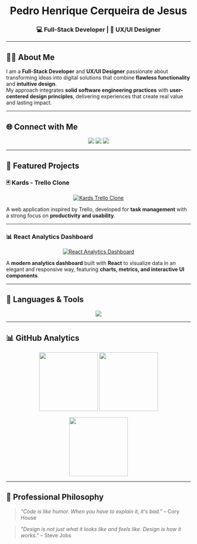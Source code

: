 <h1 align="center">Pedro Henrique Cerqueira de Jesus</h1>
<h3 align="center">💻 Full-Stack Developer | 🎨 UX/UI Designer</h3>

---

## 👨‍💻 About Me  
I am a **Full-Stack Developer** and **UX/UI Designer** passionate about transforming ideas into digital solutions that combine **flawless functionality** and **intuitive design**.  
My approach integrates **solid software engineering practices** with **user-centered design principles**, delivering experiences that create real value and lasting impact.  

---

## 🌐 Connect with Me  
<p align="center">
  <a href="https://instagram.com/Beu266"><img src="https://img.shields.io/badge/-Instagram-%23E4405F?style=for-the-badge&logo=Instagram&logoColor=white"/></a>
  <a href="https://www.linkedin.com/in/pedro-henrique-cerqueira-de-jesus-26b116318"><img src="https://img.shields.io/badge/-LinkedIn-%230077B5?style=for-the-badge&logo=linkedin&logoColor=white"/></a>
  <a href="mailto:pedrohenriquecerqueiraj@gmail.com"><img src="https://img.shields.io/badge/-Gmail-D14836?style=for-the-badge&logo=gmail&logoColor=white"/></a>
</p>

---

## 🌟 Featured Projects  

### 🃏 Kards - Trello Clone  
<p align="center">
  <a href="https://github.com/PedroHenriqueCJ/Kards-Trello-clone">
    <img src="https://github-readme-stats.vercel.app/api/pin/?username=PedroHenriqueCJ&repo=Kards-Trello-clone&theme=rose_pine&show_owner=true" alt="Kards Trello Clone">
  </a>
</p>

A web application inspired by Trello, developed for **task management** with a strong focus on **productivity and usability**.  

---

### 📊 React Analytics Dashboard  
<p align="center">
  <a href="https://github.com/PedroHenriqueCJ/React-Analytics-Dashboard">
    <img src="https://github-readme-stats.vercel.app/api/pin/?username=PedroHenriqueCJ&repo=React-Analytics-Dashboard&theme=rose_pine&show_owner=true" alt="React Analytics Dashboard">
  </a>
</p>

A **modern analytics dashboard** built with **React** to visualize data in an elegant and responsive way, featuring **charts, metrics, and interactive UI components**.  

---


## 📑 Languages & Tools  
<p align="center">
  <img src="https://skillicons.dev/icons?i=html,css,scss,js,ts,react,java,php,cs,cpp,python,mysql,git,github,figma,xd,vscode&perline=8" />
</p>

---

## 📊 GitHub Analytics  
<p align="center">
  <img src="https://github-readme-stats.vercel.app/api?username=PedroHenriqueCJ&theme=rose_pine&hide_border=false&include_all_commits=true&count_private=true" height="160"/>
  <img src="https://streak-stats.demolab.com?user=PedroHenriqueCJ&theme=rose_pine&hide_border=false" height="160"/>
</p>
<p align="center">
  <img src="https://github-readme-stats.vercel.app/api/top-langs/?username=PedroHenriqueCJ&theme=rose_pine&hide_border=false&layout=compact&cache_seconds=1800" height="160"/>
</p>

---

## 📌 Professional Philosophy  

> *"Code is like humor. When you have to explain it, it's bad."* – Cory House  

> *"Design is not just what it looks like and feels like. Design is how it works."* – Steve Jobs
